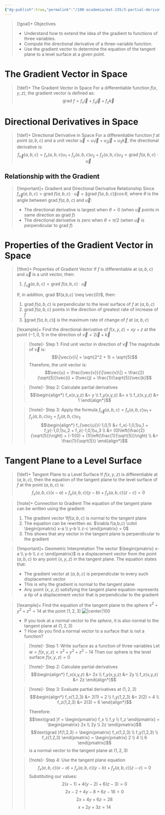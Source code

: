 ```yaml
---
{"dg-publish":true,"permalink":"/100-academia/mat-235/3-partial-derivatives-and-the-gradient/gradients-and-directional-derivatives-in-space/","tags":["lecture","math","note","university"],"created":"2024-11-04T17:52:45.922-05:00","updated":"2024-11-04T19:04:15.561-05:00"}
---
```



> [!goal]+ Objectives
> - Understand how to extend the idea of the gradient to functions of three variables.
> - Compute the directional derivative of a three-variable function.
> - Use the gradient vector to determine the equation of the tangent plane to a level surface at a given point.

# The Gradient Vector in Space

> [!def]+ The Gradient Vector in Space
> For a differentiable function $f(x,y,z)$, the gradient vector is defined as:
> $$\text{grad }f = f_x\vec{i} + f_y\vec{j} + f_z\vec{k}$$

# Directional Derivatives in Space

> [!def]+ Directional Derivative in Space
> For a differentiable function $f$ at point $(a,b,c)$ and a unit vector $\vec{u} = u_1\vec{i} + u_2\vec{j} + u_3\vec{k}$, the directional derivative is:
> $$f_{\vec{u}}(a,b,c) = f_x(a,b,c)u_1 + f_y(a,b,c)u_2 + f_z(a,b,c)u_3 = \text{grad }f(a,b,c) \cdot \vec{u}$$

## Relationship with the Gradient

> [!important]+ Gradient and Directional Derivative Relationship
> Since $f_{\vec{u}}(a,b,c) = \text{grad }f(a,b,c) \cdot \vec{u} = \|\text{grad }f(a,b,c)\| \cos \theta$, where $\theta$ is the angle between grad $f(a,b,c)$ and $\vec{u}$:
> - The directional derivative is largest when $\theta = 0$ (when $\vec{u}$ points in same direction as grad $f$)
> - The directional derivative is zero when $\theta = \pi/2$ (when $\vec{u}$ is perpendicular to grad $f$)

# Properties of the Gradient Vector in Space

> [!thm]+ Properties of Gradient Vector
> If $f$ is differentiable at $(a,b,c)$ and $\vec{u}$ is a unit vector, then:
> 1. $f_{\vec{u}}(a,b,c) = \text{grad }f(a,b,c) \cdot \vec{u}$
>
> If, in addition, grad $f(a,b,c) \neq \vec{0}$, then:
> 1. grad $f(a,b,c)$ is perpendicular to the level surface of $f$ at $(a,b,c)$
> 2. grad $f(a,b,c)$ points in the direction of greatest rate of increase of $f$
> 3. $\|\text{grad }f(a,b,c)\|$ is the maximum rate of change of $f$ at $(a,b,c)$

> [!example]+ Find the directional derivative of $f(x,y,z) = xy + z$ at the point $(-1,0,1)$ in the direction of $\vec{v} = 2\vec{i} + \vec{k}$
>
> > [!note]- Step 1: Find unit vector in direction of $\vec{v}$
> > The magnitude of $\vec{v}$ is:
> > $$\|\vec{v}\| = \sqrt{2^2 + 1} = \sqrt{5}$$
> > Therefore, the unit vector is:
> > $$\vec{u} = \frac{\vec{v}}{\|\vec{v}\|} = \frac{2}{\sqrt{5}}\vec{i} + 0\vec{j} + \frac{1}{\sqrt{5}}\vec{k}$$
>
> > [!note]- Step 2: Calculate partial derivatives
> > $$\begin{align*}
> > f_x(x,y,z) &= y \\
> > f_y(x,y,z) &= x \\
> > f_z(x,y,z) &= 1
> > \end{align*}$$
>
> > [!note]- Step 3: Apply the formula $f_{\vec{u}}(a,b,c) = f_x(a,b,c)u_1 + f_y(a,b,c)u_2 + f_z(a,b,c)u_3$
> > $$\begin{align*}
> > f_{\vec{u}}(-1,0,1) &= f_x(-1,0,1)u_1 + f_y(-1,0,1)u_2 + f_z(-1,0,1)u_3 \\
> > &= (0)\left(\frac{2}{\sqrt{5}}\right) + (-1)(0) + (1)\left(\frac{1}{\sqrt{5}}\right) \\
> > &= \frac{1}{\sqrt{5}}
> > \end{align*}$$

# Tangent Plane to a Level Surface

> [!def]+ Tangent Plane to a Level Surface
> If $f(x,y,z)$ is differentiable at $(a,b,c)$, then the equation of the tangent plane to the level surface of $f$ at the point $(a,b,c)$ is:
> $$f_x(a,b,c)(x-a) + f_y(a,b,c)(y-b) + f_z(a,b,c)(z-c) = 0$$

> [!note]+ Connection to Gradient
> The equation of the tangent plane can be written using the gradient:
> 1. The gradient vector $\nabla f(a,b,c)$ is normal to the tangent plane
> 2. The equation can be rewritten as: $\nabla f(a,b,c) \cdot \begin{pmatrix} x-a \\ y-b \\ z-c \end{pmatrix} = 0$
> 3. This shows that any vector in the tangent plane is perpendicular to the gradient

> [!important]+ Geometric Interpretation
> The vector $\begin{pmatrix} x-a \\ y-b \\ z-c \end{pmatrix}$ is a displacement vector from the point $(a,b,c)$ to any point $(x,y,z)$ in the tangent plane. The equation states that:
> - The gradient vector at $(a,b,c)$ is perpendicular to every such displacement vector
> - This is why the gradient is normal to the tangent plane
> - Any point $(x,y,z)$ satisfying the tangent plane equation represents a tip of a displacement vector that is perpendicular to the gradient

> [!example]+ Find the equation of the tangent plane to the sphere $x^2 + y^2 + z^2 = 14$ at the point $(1,2,3)$
> ![|center|100](https://i.imgur.com/pe69llq.png)
> - If you look at a normal vector to the *sphere*, it is also normal to the tangent plane at $(1, 2, 3)$
> - ? How do you find a normal vector to a surface that is not a function?
>
> > [!note]- Step 1: Write surface as a function of three variables
> > Let $w = f(x,y,z) = x^2 + y^2 + z^2 - 14$
> > Then our sphere is the level surface $f(x,y,z) = 0$
>
> > [!note]- Step 2: Calculate partial derivatives
> > $$\begin{align*}
> > f_x(x,y,z) &= 2x \\
> > f_y(x,y,z) &= 2y \\
> > f_z(x,y,z) &= 2z
> > \end{align*}$$
>
> > [!note]- Step 3: Evaluate partial derivatives at $(1,2,3)$
> > $$\begin{align*}
> > f_x(1,2,3) &= 2(1) = 2 \\
> > f_y(1,2,3) &= 2(2) = 4 \\
> > f_z(1,2,3) &= 2(3) = 6
> > \end{align*}$$
> > 
> > Therefore:
> > $$\text{grad }f = \begin{pmatrix} f_x \\ f_y \\ f_z \end{pmatrix} = \begin{pmatrix} 2x \\ 2y \\ 2z \end{pmatrix}$$
> > $$\text{grad }f(1,2,3) = \begin{pmatrix} f_x(1,2,3) \\ f_y(1,2,3) \\ f_z(1,2,3) \end{pmatrix} = \begin{pmatrix} 2 \\ 4 \\ 6 \end{pmatrix}$$
> > is a normal vector to the tangent plane at $(1,2,3)$
>
> > [!note]- Step 4: Use the tangent plane equation
> > $$f_x(a,b,c)(x-a) + f_y(a,b,c)(y-b) + f_z(a,b,c)(z-c) = 0$$
> > Substituting our values:
> > $$2(x-1) + 4(y-2) + 6(z-3) = 0$$
> > $$2x - 2 + 4y - 8 + 6z - 18 = 0$$
> > $$2x + 4y + 6z = 28$$
> > $$x + 2y + 3z = 14$$